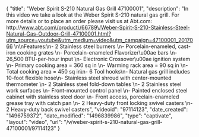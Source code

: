 {
    "title": "Weber Spirit S-210 Natural Gas Grill 47100001",
    "description": "In this video we take a look at the Weber Spirit S-210 natural gas grill.  For more details or to place an order please visit us at Abt.com: http:\/\/www.abt.com\/product\/66789\/Weber-Spirit-S-210-Stainless-Steel-Natural-Gas-Outdoor-Grill-47100001.html?utm_source=youtube&utm_medium=video&utm_campaign=47100001_2017066 \n\nFeatures:\n- 2 Stainless steel burners \n- Porcelain-enameled, cast-iron cooking grates \n- Porcelain-enameled Flavorizer\u00ae bars \n- 26,500 BTU-per-hour input \n- Electronic Crossover\u00ae ignition system \n- Primary cooking area = 360 sq in \n- Warming rack area = 90 sq in \n- Total cooking area = 450 sq in\n- 6 Tool hooks\n- Natural gas grill includes 10-foot flexible hose\n- Stainless steel shroud with center-mounted thermometer \n- 2 Stainless steel fold-down tables \n- 2 Stainless steel work surfaces \n- Front-mounted control panel \n- Painted enclosed steel cabinet with stainless steel door \n- Front access, porcelain-enameled grease tray with catch pan \n- 2 Heavy-duty front locking swivel casters \n- 2 Heavy-duty back swivel casters",
    "videoid": "97114123",
    "date_created": "1496759372",
    "date_modified": "1496839986",
    "type": "captivate",
    "layout": "video",
    "url": "\/v\/weber-spirit-s-210-natural-gas-grill-47100001\/97114123"
}